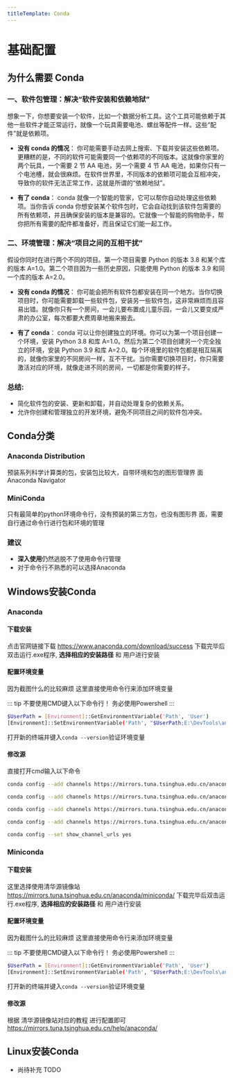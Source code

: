 ```yaml
---
titleTemplate: Conda
---
```

# 基础配置

## 为什么需要 Conda

### 一、软件包管理：解决“软件安装和依赖地狱”
想象一下，你想要安装一个软件，比如一个数据分析工具。这个工具可能依赖于其他一些软件才能正常运行，就像一个玩具需要电池、螺丝等配件一样。这些“配件”就是依赖项。

- **没有 conda 的情况**： 你可能需要手动去网上搜索、下载并安装这些依赖项。更糟糕的是，不同的软件可能需要同一个依赖项的不同版本。这就像你家里的两个玩具，一个需要 2 节 AA 电池，另一个需要 4 节 AA 电池，如果你只有一个电池槽，就会很麻烦。在软件世界里，不同版本的依赖项可能会互相冲突，导致你的软件无法正常工作，这就是所谓的“依赖地狱”。

- **有了 conda**： conda 就像一个智能的管家，它可以帮你自动处理这些依赖项。当你告诉 conda 你想安装某个软件包时，它会自动找到该软件包需要的所有依赖项，并且确保安装的版本是兼容的。它就像一个智能的购物助手，帮你把所有需要的配件都准备好，而且保证它们能一起工作。

### 二、环境管理：解决“项目之间的互相干扰”

假设你同时在进行两个不同的项目。第一个项目需要 Python 的版本 3.8 和某个库的版本 A=1.0。第二个项目因为一些历史原因，只能使用 Python 的版本 3.9 和同一个库的版本 A=2.0。

- **没有 conda 的情况**： 你可能会把所有软件包都安装在同一个地方。当你切换项目时，你可能需要卸载一些软件包，安装另一些软件包，这非常麻烦而且容易出错。就像你只有一个房间，一会儿要布置成儿童乐园，一会儿又要变成严肃的办公室，每次都要大费周章地搬来搬去。

- **有了 conda**： conda 可以让你创建独立的环境。你可以为第一个项目创建一个环境，安装 Python 3.8 和库 A=1.0。然后为第二个项目创建另一个完全独立的环境，安装 Python 3.9 和库 A=2.0。每个环境里的软件包都是相互隔离的，就像你家里的不同房间一样，互不干扰。当你需要切换项目时，你只需要激活对应的环境，就像走进不同的房间，一切都是你需要的样子。

### 总结:
- 简化软件包的安装、更新和卸载，并自动处理复杂的依赖关系。
- 允许你创建和管理独立的开发环境，避免不同项目之间的软件包冲突。

## Conda分类
### Anaconda Distribution
预装系列科学计算类的包，安装包比较大，自带环境和包的图形管理界
面 Anaconda Navigator
### MiniConda
只有最简单的python环境命令行，没有预装的第三方包，也没有图形界
面，需要自行通过命令行进行包和环境的管理
### 建议
- **深入使用**仍然逃脱不了使用命令行管理
- 对于命令行不熟悉的可以选择Anaconda

## Windows安装Conda

### Anaconda

#### 下载安装
点击官网链接下载 https://www.anaconda.com/download/success
下载完毕后双击运行.exe程序, **选择相应的安装路径** 和 用户进行安装

#### 配置环境变量
因为截图什么的比较麻烦 这里直接使用命令行来添加环境变量

::: tip
不要使用CMD键入以下命令行！ 务必使用Powershell
:::

```bash
$UserPath = [Environment]::GetEnvironmentVariable('Path', 'User')
[Environment]::SetEnvironmentVariable('Path', "$UserPath;E:\DevTools\anaconda3;E:\DevTools\anaconda3\Scripts;E:\DevTools\anaconda3\Library\bin", 'User')
```
打开新的终端并键入`conda --version`验证环境变量

#### 修改源
直接打开cmd输入以下命令
```bash
conda config --add channels https://mirrors.tuna.tsinghua.edu.cn/anaconda/pkgs/free/
```
```bash
conda config --add channels https://mirrors.tuna.tsinghua.edu.cn/anaconda/pkgs/main/
```
```bash
conda config --add channels https://mirrors.tuna.tsinghua.edu.cn/anaconda/cloud/pytorch/
```
```bash
conda config --add channels https://mirrors.tuna.tsinghua.edu.cn/anaconda/cloud/conda-forge/
```
```bash
conda config --set show_channel_urls yes
```
### Miniconda

#### 下载安装
这里选择使用清华源镜像站 https://mirrors.tuna.tsinghua.edu.cn/anaconda/miniconda/
下载完毕后双击运行.exe程序, **选择相应的安装路径** 和 用户进行安装
#### 配置环境变量
因为截图什么的比较麻烦 这里直接使用命令行来添加环境变量

::: tip
不要使用CMD键入以下命令行！ 务必使用Powershell
:::

```bash
$UserPath = [Environment]::GetEnvironmentVariable('Path', 'User')
[Environment]::SetEnvironmentVariable('Path', "$UserPath;E:\DevTools\anaconda3;E:\DevTools\anaconda3\Scripts;E:\DevTools\anaconda3\Library\bin", 'User')
```
打开新的终端并键入`conda --version`验证环境变量
#### 修改源
根据 清华源镜像站对应的教程 进行配置即可 https://mirrors.tuna.tsinghua.edu.cn/help/anaconda/

## Linux安装Conda
- 尚待补充 TODO

